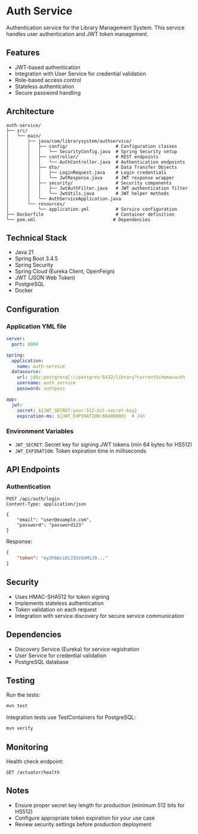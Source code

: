 # Auth Service

Authentication service for the Library Management System. This service handles user authentication and JWT token management.

## Features

- JWT-based authentication
- Integration with User Service for credential validation
- Role-based access control
- Stateless authentication
- Secure password handling

## Architecture

```
auth-service/
├── src/
│   └── main/
│       ├── java/com/librarysystem/authservice/
│       │   ├── config/                  # Configuration classes
│       │   │   └── SecurityConfig.java  # Spring Security setup
│       │   ├── controller/              # REST endpoints
│       │   │   └── AuthController.java  # Authentication endpoints
│       │   ├── dto/                     # Data Transfer Objects
│       │   │   ├── LoginRequest.java    # Login credentials
│       │   │   └── JwtResponse.java     # JWT response wrapper
│       │   ├── security/                # Security components
│       │   │   ├── JwtAuthFilter.java   # JWT authentication filter
│       │   │   └── JwtUtils.java        # JWT helper methods
│       │   └── AuthServiceApplication.java
│       └── resources/
│           └── application.yml          # Service configuration
├── Dockerfile                           # Container definition
└── pom.xml                             # Dependencies
```

## Technical Stack

- Java 21
- Spring Boot 3.4.5
- Spring Security
- Spring Cloud (Eureka Client, OpenFeign)
- JWT (JSON Web Token)
- PostgreSQL
- Docker

## Configuration

### Application YML file

```yaml
server:
  port: 8084

spring:
  application:
    name: auth-service
  datasource:
    url: jdbc:postgresql://postgres:5432/library?currentSchema=auth
    username: auth_service
    password: authpass

app:
  jwt:
    secret: ${JWT_SECRET:your-512-bit-secret-key}
    expiration-ms: ${JWT_EXPIRATION:86400000}  # 24h
```

### Environment Variables

- `JWT_SECRET`: Secret key for signing JWT tokens (min 64 bytes for HS512)
- `JWT_EXPIRATION`: Token expiration time in milliseconds

## API Endpoints

### Authentication

```http
POST /api/auth/login
Content-Type: application/json

{
    "email": "user@example.com",
    "password": "password123"
}
```

Response:
```json
{
    "token": "eyJhbGciOiJIUzUxMiJ9..."
}
```

## Security

- Uses HMAC-SHA512 for token signing
- Implements stateless authentication
- Token validation on each request
- Integration with service discovery for secure service communication

## Dependencies

- Discovery Service (Eureka) for service registration
- User Service for credential validation
- PostgreSQL database

## Testing

Run the tests:
```bash
mvn test
```

Integration tests use TestContainers for PostgreSQL:
```bash
mvn verify
```

## Monitoring

Health check endpoint:
```http
GET /actuator/health
```

## Notes

- Ensure proper secret key length for production (minimum 512 bits for HS512)
- Configure appropriate token expiration for your use case
- Review security settings before production deployment